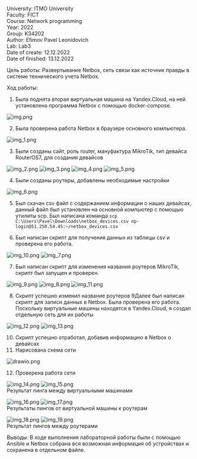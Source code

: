 University: ITMO University  
Faculty: FICT  
Course: Network programming  
Year: 2022  
Group: K34202  
Author: Efimov Pavel Leonidovich  
Lab: Lab3  
Date of create: 12.12.2022  
Date of finished: 13.12.2022

Цель работы: Развертывание Netbox, сеть связи как источник правды в системе технического учета Netbox.

Ход работы:

1. Была поднята вторая виртуальная машина на Yandex.Cloud, на ней установлена программа Netbox с помощью docker-compose.

![img.png](img.png)

2. Была проверена работа Netbox в браузере основного компьютера.

![img_1.png](img_1.png)

3. Были созданы сайт, роль router, мануфактура MikroTik, тип девайса RouterOS7, для создания девайсов

![img_2.png](img_2.png)
![img_3.png](img_3.png)
![img_4.png](img_4.png)
![img_5.png](img_5.png)

4. Были созданы роутеры, добавлены необходимые настройки

![img_6.png](img_6.png)

5. Был скачан csv файл с содержанием информации о наших девайсах, данный файл был установлен на основной компьютер с
   помощью утилиты scp. Был написана
   команда `scp C:\Users\Pavel\Downloads\netbox_devices.csv np-login@51.250.54.45:~/netbox_devices.csv`

6. Был написан скрипт для получения данных из таблицы csv и проверена его работа.

![img_10.png](img_10.png)
![img_7.png](img_7.png)

7. Был написан скрипт для изменения названия роутеров MikroTik, скрипт был запущен и проверен.

![img_9.png](img_9.png)
![img_8.png](img_8.png)
![img_11.png](img_11.png)

8. Скрипт успешно изменил название роутеров
9Далее был написан скрипт для записи данных в Netbox. Была проверена его работа. Поскольку виртуальные машины находятся в Yandex.Cloud, я создал отдельную сеть для их работы

![img_12.png](img_12.png)
![img_13.png](img_13.png)

10. Скрипт успешно отработал, добавив информацию в Netbox о девайсах
11. Нарисована схема сети

![drawio.png](drawio.png)

12. Проверена работа сети

![img_14.png](img_14.png)
![img_15.png](img_15.png)  
Результат пинга между виртуальными машинами

![img_16.png](img_16.png)
![img_17.png](img_17.png)  
Результаты пингов от виртуальной машины к роутерам

![img_18.png](img_18.png)
![img_19.png](img_19.png)  
Результат пингов между роутерами

Выводы:
В ходе выполнения лабораторной работы были с помощью Ansible и Netbox собрана вся возможная информация об устройствах и сохранена в отдельном файле.
